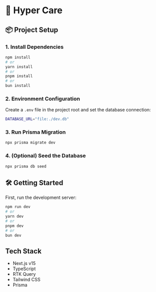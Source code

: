 # 🚀 Hyper Care

## 📦 Project Setup

### 1. Install Dependencies

```bash
npm install
# or
yarn install
# or
pnpm install
# or
bun install
```
### 2. Environment Configuration
Create a `.env` file in the project root and set the database connection:
```bash
DATABASE_URL="file:./dev.db"
```

### 3. Run Prisma Migration
```bash
npx prisma migrate dev
```

### 4. (Optional) Seed the Database
```bash
npx prisma db seed
```

## 🛠️ Getting Started

First, run the development server:

```bash
npm run dev
# or
yarn dev
# or
pnpm dev
# or
bun dev
```

## Tech Stack
* Next.js v15
* TypeScript
* RTK Query
* Tailwind CSS
* Prisma


